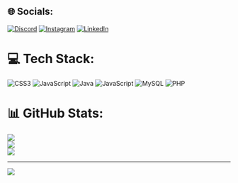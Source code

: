 
## 🌐 Socials:
[![Discord](https://img.shields.io/badge/Discord-%237289DA.svg?logo=discord&logoColor=white)](https://discord.gg/https://discordapp.com/users/773053579279204372) [![Instagram](https://img.shields.io/badge/Instagram-%23E4405F.svg?logo=Instagram&logoColor=white)](https://instagram.com/https://www.instagram.com/carloss_sirait/) [![LinkedIn](https://img.shields.io/badge/LinkedIn-%230077B5.svg?logo=linkedin&logoColor=white)](https://linkedin.com/in/https://www.linkedin.com/in/carlos-sirait-48129a336/) 

# 💻 Tech Stack:
![CSS3](https://img.shields.io/badge/css3-%231572B6.svg?style=for-the-badge&logo=css3&logoColor=white) ![JavaScript](https://img.shields.io/badge/javascript-%23323330.svg?style=for-the-badge&logo=javascript&logoColor=%23F7DF1E) ![Java](https://img.shields.io/badge/java-%23ED8B00.svg?style=for-the-badge&logo=openjdk&logoColor=white) ![JavaScript](https://img.shields.io/badge/javascript-%23323330.svg?style=for-the-badge&logo=javascript&logoColor=%23F7DF1E) ![MySQL](https://img.shields.io/badge/mysql-4479A1.svg?style=for-the-badge&logo=mysql&logoColor=white) ![PHP](https://img.shields.io/badge/php-%23777BB4.svg?style=for-the-badge&logo=php&logoColor=white)
# 📊 GitHub Stats:
![](https://github-readme-stats.vercel.app/api?username=CarlossAja&theme=dark&hide_border=false&include_all_commits=true&count_private=false)<br/>
![](https://nirzak-streak-stats.vercel.app/?user=CarlossAja&theme=dark&hide_border=false)<br/>
![](https://github-readme-stats.vercel.app/api/top-langs/?username=CarlossAja&theme=dark&hide_border=false&include_all_commits=true&count_private=false&layout=compact)

---
[![](https://visitcount.itsvg.in/api?id=CarlossAja&icon=0&color=0)](https://visitcount.itsvg.in)

<!-- Proudly created with GPRM ( https://gprm.itsvg.in ) -->

